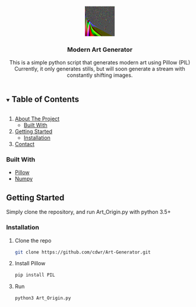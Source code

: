 

<!-- PROJECT LOGO -->
<br />
<p align="center">
  <a href="https://github.com/cdwr/Art-Generator">
    <img src="Art/Art.bmp" alt="Logo" width="80" height="80">
  </a>

  <h3 align="center">Modern Art Generator</h3>

  <p align="center">
    This is a simple python script that generates modern art using Pillow (PIL) Currently, it only generates stills, but will soon generate a stream with constantly shifting images.
    <br />
  </p>
</p>



<!-- TABLE OF CONTENTS -->
<details open="open">
  <summary><h2 style="display: inline-block">Table of Contents</h2></summary>
  <ol>
    <li>
      <a href="#about-the-project">About The Project</a>
      <ul>
        <li><a href="#built-with">Built With</a></li>
      </ul>
    </li>
    <li>
      <a href="#getting-started">Getting Started</a>
      <ul>
        <li><a href="#installation">Installation</a></li>
      </ul>
    </li>
    <li><a href="#contact">Contact</a></li>
  </ol>
</details>

### Built With

* [Pillow](https://pillow.readthedocs.io/en/stable/)
* [Numpy](https://numpy.org/)



<!-- GETTING STARTED -->
## Getting Started

Simply clone the repository, and run Art_Origin.py with python 3.5+


### Installation

1. Clone the repo
   ```sh
   git clone https://github.com/cdwr/Art-Generator.git
   ```
2. Install Pillow
    ```sh
    pip install PIL
    ```
3. Run
    ```sh
    python3 Art_Origin.py
    ```
